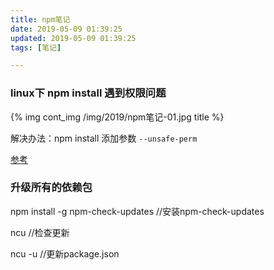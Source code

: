 ```yaml
---
title: npm笔记
date: 2019-05-09 01:39:25 
updated: 2019-05-09 01:39:25 
tags: [笔记]

---
```



<!--more-->



### linux下 npm install 遇到权限问题



{% img cont_img /img/2019/npm笔记-01.jpg title %}

解决办法：npm install 添加参数 `--unsafe-perm`

[参考](https://www.cnblogs.com/ganiks/p/stack-error-eacces-denied-node-gyp.html)


### 升级所有的依赖包
npm install -g npm-check-updates //安装npm-check-updates

ncu //检查更新

ncu -u //更新package.json




